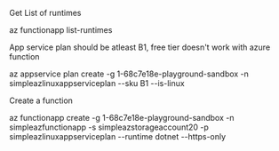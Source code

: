 Get List of runtimes

az functionapp list-runtimes

App service plan should be atleast B1, free tier doesn't work with azure function

az appservice plan create -g 1-68c7e18e-playground-sandbox -n simpleazlinuxappserviceplan --sku B1 --is-linux

Create a function 

az functionapp create -g 1-68c7e18e-playground-sandbox -n simpleazfunctionapp -s simpleazstorageaccount20 -p simpleazlinuxappserviceplan --runtime dotnet --https-only